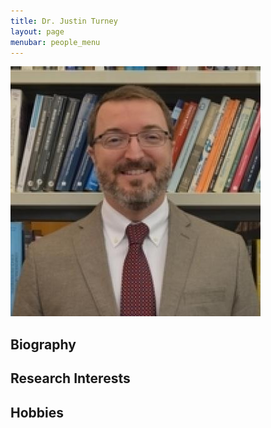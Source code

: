 ```yaml
---
title: Dr. Justin Turney 
layout: page
menubar: people_menu
---
```


![jetturney](/img/people/jetturney.jpg)

## Biography

## Research Interests

## Hobbies

